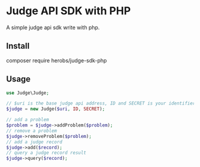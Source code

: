 Judge API SDK with PHP
======================
A simple judge api sdk write with php.

Install
-------
composer require herobs/judge-sdk-php

Usage
-----
```php
use Judge\Judge;

// $uri is the base judge api address, ID and SECRET is your identifier
$judge = new Judge($uri, ID, SECRET);

// add a problem
$problem = $judge->addProblem($problem);
// remove a problem
$judge->removeProblem($problem);
// add a judge record
$judge->add($record);
// query a judge record result
$judge->query($record);
```
